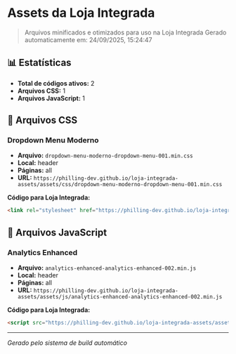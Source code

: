 # Assets da Loja Integrada

> Arquivos minificados e otimizados para uso na Loja Integrada
> Gerado automaticamente em: 24/09/2025, 15:24:47

## 📊 Estatísticas

- **Total de códigos ativos:** 2
- **Arquivos CSS:** 1
- **Arquivos JavaScript:** 1

## 🎨 Arquivos CSS


### Dropdown Menu Moderno
- **Arquivo:** `dropdown-menu-moderno-dropdown-menu-001.min.css`
- **Local:** header
- **Páginas:** all
- **URL:** `https://philling-dev.github.io/loja-integrada-assets/assets/css/dropdown-menu-moderno-dropdown-menu-001.min.css`

**Código para Loja Integrada:**
```html
<link rel="stylesheet" href="https://philling-dev.github.io/loja-integrada-assets/assets/css/dropdown-menu-moderno-dropdown-menu-001.min.css">
```


## 📜 Arquivos JavaScript


### Analytics Enhanced
- **Arquivo:** `analytics-enhanced-analytics-enhanced-002.min.js`
- **Local:** header
- **Páginas:** all
- **URL:** `https://philling-dev.github.io/loja-integrada-assets/assets/js/analytics-enhanced-analytics-enhanced-002.min.js`

**Código para Loja Integrada:**
```html
<script src="https://philling-dev.github.io/loja-integrada-assets/assets/js/analytics-enhanced-analytics-enhanced-002.min.js"></script>
```


---

*Gerado pelo sistema de build automático*
